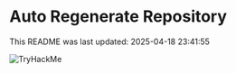 # Auto Regenerate Repository

This README was last updated: 2025-04-18 23:41:55

 ![TryHackMe](https://tryhackme.com/badge/533634)